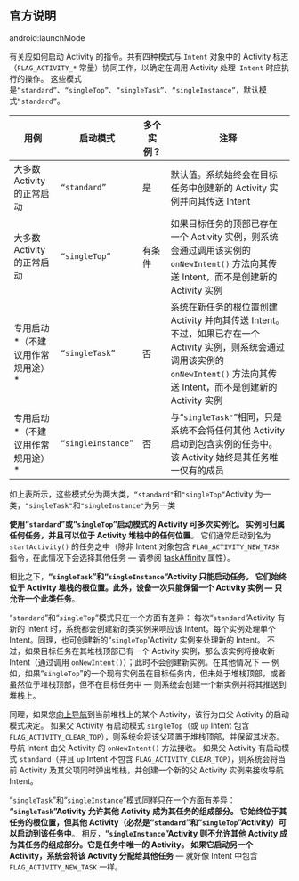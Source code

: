 ## 官方说明

android:launchMode

有关应如何启动 Activity 的指令。共有四种模式与 `Intent` 对象中的 Activity 标志（`FLAG_ACTIVITY_*` 常量）协同工作，以确定在调用 Activity 处理` Intent` 时应执行的操作。 这些模式是`“standard”`、`“singleTop”`、`“singleTask”`、`“singleInstance”`，默认模式`“standard”`。

| 用例                             | 启动模式           | 多个实例？ | 注释                                                         |
| -------------------------------- | ------------------ | ---------- | ------------------------------------------------------------ |
| 大多数 Activity 的正常启动       | `“standard”`       | 是         | 默认值。系统始终会在目标任务中创建新的 Activity 实例并向其传送 Intent |
| 大多数 Activity 的正常启动       | `“singleTop”`      | 有条件     | 如果目标任务的顶部已存在一个 Activity 实例，则系统会通过调用该实例的 `onNewIntent()` 方法向其传送 Intent，而不是创建新的 Activity 实例 |
| 专用启动*（不建议用作常规用途）* | `“singleTask”`     | 否         | 系统在新任务的根位置创建 Activity 并向其传送 Intent。 不过，如果已存在一个 Activity 实例，则系统会通过调用该实例的 `onNewIntent()` 方法向其传送 Intent，而不是创建新的 Activity 实例 |
| 专用启动*（不建议用作常规用途）* | `“singleInstance”` | 否         | 与“`singleTask"`”相同，只是系统不会将任何其他 Activity 启动到包含实例的任务中。 该 Activity 始终是其任务唯一仅有的成员 |



如上表所示，这些模式分为两大类，`“standard"`和`"singleTop“`Activity 为一类，`"singleTask"`和`"singleInstance"`为另一类

**使用“`standard`”或“`singleTop`”启动模式的 Activity 可多次实例化。 实例可归属任何任务，并且可以位于 Activity 堆栈中的任何位置**。 它们通常启动到名为 `startActivity()` 的任务之中（除非 Intent 对象包含 `FLAG_ACTIVITY_NEW_TASK` 指令，在此情况下会选择其他任务 — 请参阅 [taskAffinity](https://developer.android.com/guide/topics/manifest/activity-element#aff) 属性）。

相比之下，**“`singleTask`”和“`singleInstance`”Activity 只能启动任务。 它们始终位于 Activity 堆栈的根位置。此外，设备一次只能保留一个 Activity 实例 — 只允许一个此类任务**。

“`standard`”和“`singleTop`”模式只在一个方面有差异： 每次“`standard`”Activity 有新的 Intent 时，系统都会创建新的类实例来响应该 Intent。每个实例处理单个 Intent。同理，也可创建新的“`singleTop`”Activity 实例来处理新的 Intent。 不过，如果目标任务在其堆栈顶部已有一个 Activity 实例，那么该实例将接收新 Intent（通过调用 `onNewIntent()`）；此时不会创建新实例。在其他情况下 — 例如，如果“`singleTop`”的一个现有实例虽在目标任务内，但未处于堆栈顶部，或者虽然位于堆栈顶部，但不在目标任务中 — 则系统会创建一个新实例并将其推送到堆栈上。

同理，如果您[向上导航](https://developer.android.com/training/implementing-navigation/ancestral.html)到当前堆栈上的某个 Activity，该行为由父 Activity 的启动模式决定。 如果父 Activity 有启动模式 `singleTop`（或 `up` Intent 包含 `FLAG_ACTIVITY_CLEAR_TOP`），则系统会将该父项置于堆栈顶部，并保留其状态。 导航 Intent 由父 Activity 的 `onNewIntent()` 方法接收。 如果父 Activity 有启动模式 `standard`（并且 `up` Intent 不包含 `FLAG_ACTIVITY_CLEAR_TOP`），则系统会将当前 Activity 及其父项同时弹出堆栈，并创建一个新的父 Activity 实例来接收导航 Intent。

“`singleTask`”和“`singleInstance`”模式同样只在一个方面有差异： **“`singleTask`”Activity 允许其他 Activity 成为其任务的组成部分。 它始终位于其任务的根位置，但其他 Activity（必然是“`standard`”和“`singleTop`”Activity）可以启动到该任务中**。 相反，**“`singleInstance`”Activity 则不允许其他 Activity 成为其任务的组成部分。它是任务中唯一的 Activity。 如果它启动另一个 Activity，系统会将该 Activity 分配给其他任务** — 就好像 Intent 中包含 `FLAG_ACTIVITY_NEW_TASK` 一样。

